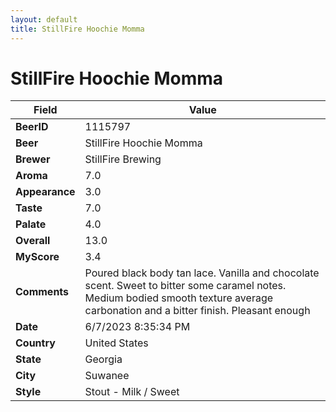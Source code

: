 ```yaml
---
layout: default
title: StillFire Hoochie Momma
---
```


# StillFire Hoochie Momma

| Field         | Value     |
|---------------|-----------|
| **BeerID** | 1115797 |
| **Beer** | StillFire Hoochie Momma |
| **Brewer** | StillFire Brewing |
| **Aroma** | 7.0 |
| **Appearance** | 3.0 |
| **Taste** | 7.0 |
| **Palate** | 4.0 |
| **Overall** | 13.0 |
| **MyScore** | 3.4 |
| **Comments** | Poured black body tan lace. Vanilla and chocolate scent. Sweet to bitter some caramel notes. Medium bodied smooth texture average carbonation and a bitter finish. Pleasant enough  |
| **Date** | 6/7/2023 8:35:34 PM |
| **Country** | United States |
| **State** | Georgia |
| **City** | Suwanee |
| **Style** | Stout - Milk / Sweet |
